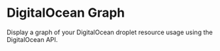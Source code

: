 # DigitalOcean Graph

Display a graph of your DigitalOcean droplet resource usage using the DigitalOcean API.
